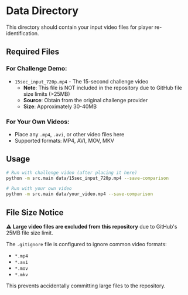 # Data Directory

This directory should contain your input video files for player re-identification.

## Required Files

### For Challenge Demo:
- `15sec_input_720p.mp4` - The 15-second challenge video
  - **Note**: This file is NOT included in the repository due to GitHub file size limits (>25MB)
  - **Source**: Obtain from the original challenge provider
  - **Size**: Approximately 30-40MB

### For Your Own Videos:
- Place any `.mp4`, `.avi`, or other video files here
- Supported formats: MP4, AVI, MOV, MKV

## Usage

```bash
# Run with challenge video (after placing it here)
python -m src.main data/15sec_input_720p.mp4 --save-comparison

# Run with your own video
python -m src.main data/your_video.mp4 --save-comparison
```

## File Size Notice

⚠️ **Large video files are excluded from this repository** due to GitHub's 25MB file size limit.

The `.gitignore` file is configured to ignore common video formats:
- `*.mp4`
- `*.avi` 
- `*.mov`
- `*.mkv`

This prevents accidentally committing large files to the repository.
